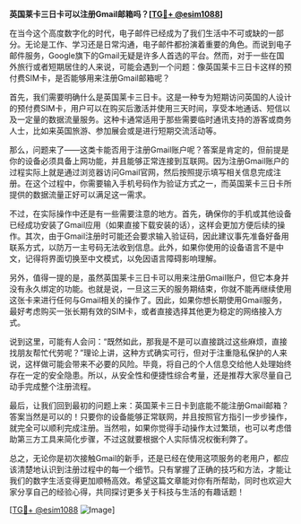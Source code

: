 **英国莱卡三日卡可以注册Gmail邮箱吗？[[TG💪+ @esim1088](https://t.me/s/esim1088)]**

在当今这个高度数字化的时代，电子邮件已经成为了我们生活中不可或缺的一部分。无论是工作、学习还是日常沟通，电子邮件都扮演着重要的角色。而说到电子邮件服务，Google旗下的Gmail无疑是许多人首选的平台。然而，对于一些在国外旅行或者短期居住的人来说，可能会遇到一个问题：像英国莱卡三日卡这样的预付费SIM卡，是否能够用来注册Gmail邮箱呢？

首先，我们需要明确什么是英国莱卡三日卡。这是一种专为短期访问英国的人设计的预付费SIM卡，用户可以在购买后激活并使用三天时间，享受本地通话、短信以及一定量的数据流量服务。这种卡通常适用于那些需要临时通讯支持的游客或商务人士，比如来英国旅游、参加展会或是进行短期交流活动等。

那么，问题来了——这类卡能否用于注册Gmail账户呢？答案是肯定的，但前提是你的设备必须具备上网功能，并且能够正常连接到互联网。因为注册Gmail账户的过程实际上就是通过浏览器访问Gmail官网，然后按照提示填写相关信息完成注册。在这个过程中，你需要输入手机号码作为验证方式之一，而英国莱卡三日卡所提供的数据流量正好可以满足这一需求。

不过，在实际操作中还是有一些需要注意的地方。首先，确保你的手机或其他设备已经成功安装了Gmail应用（如果直接下载安装的话），这样会更加方便后续的操作。其次，由于Gmail注册时可能还会要求输入验证码，因此建议事先准备好备用联系方式，以防万一主号码无法收到信息。此外，如果你使用的设备语言不是中文，记得将界面切换至中文模式，以免因语言障碍影响理解。

另外，值得一提的是，虽然英国莱卡三日卡可以用来注册Gmail账户，但它本身并没有永久绑定的功能。也就是说，一旦这三天的服务期结束，你就不能再继续使用这张卡来进行任何与Gmail相关的操作了。因此，如果你想长期使用Gmail服务，最好考虑购买一张长期有效的SIM卡，或者直接选择其他更为稳定的网络接入方式。

说到这里，可能有人会问：“既然如此，那我是不是可以直接跳过这些麻烦，直接找朋友帮忙代劳呢？”理论上讲，这种方式确实可行，但对于注重隐私保护的人来说，这样做可能会带来不必要的风险。毕竟，将自己的个人信息交给他人处理始终存在一定的安全隐患。所以，从安全性和便捷性综合考量，还是推荐大家尽量自己动手完成整个注册流程。

最后，让我们回到最初的问题上来：英国莱卡三日卡到底能不能注册Gmail邮箱？答案当然是可以的！只要你的设备能够正常联网，并且按照官方指引一步步操作，就完全可以顺利完成注册。当然啦，如果你觉得手动操作太过繁琐，也可以考虑借助第三方工具来简化步骤，不过这就要根据个人实际情况权衡利弊了。

总之，无论你是初次接触Gmail的新手，还是已经在使用这项服务的老用户，都应该清楚地认识到注册过程中的每一个细节。只有掌握了正确的技巧和方法，才能让我们的数字生活变得更加顺畅高效。希望这篇文章能对你有所帮助，同时也欢迎大家分享自己的经验心得，共同探讨更多关于科技与生活的有趣话题！

[[TG💪+ @esim1088](https://t.me/s/esim1088) ![Image](https://i.postimg.cc/4NQfJmqS/Snipaste-2025-05-13-00-14-12.png)]